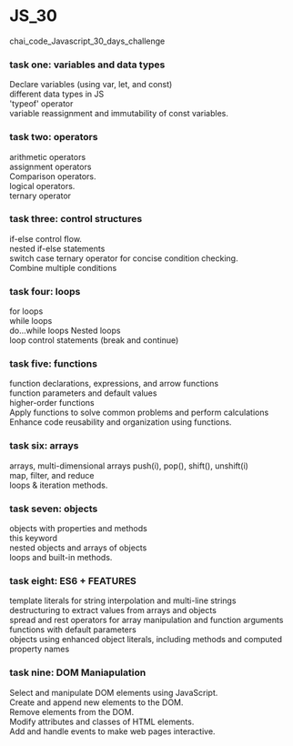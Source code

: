 # JS_30
chai_code_Javascript_30_days_challenge

### task one: variables and data types
Declare variables (using var, let, and const)<br>
different data types in JS<br>
'typeof' operator<br>
variable reassignment and immutability of const variables.

### task two: operators
arithmetic operators<br>
assignment operators<br>
Comparison operators.<br>
logical operators.<br>
ternary operator

### task three: control structures
if-else control flow.<br>
nested if-else statements<br>
switch case<be>
ternary operator for concise condition checking.<br>
Combine multiple conditions<br>

### task four: loops
for loops<br>
while loops<br>
do...while loops<be>
Nested loops<br>
loop control statements (break and continue)<be>

### task five: functions
function declarations, expressions, and arrow functions<br>
function parameters and default values<br>
higher-order functions<br>
Apply functions to solve common problems and perform calculations<br>
Enhance code reusability and organization using functions.<be>

### task six: arrays
arrays, multi-dimensional arrays<be>
push(i), pop(), shift(), unshift(i)<br>
map, filter, and reduce<br>
loops & iteration methods.

### task seven: objects
objects with properties and methods<br>
this keyword<br>
nested objects and arrays of objects<br>
loops and built-in methods.

### task eight: ES6 + FEATURES
template literals for string interpolation and multi-line strings<br>
destructuring to extract values from arrays and objects<br>
spread and rest operators for array manipulation and function arguments<br>
functions with default parameters<br>
objects using enhanced object literals, including methods and computed property names


### task nine: DOM Maniapulation
Select and manipulate DOM elements using JavaScript.<br>
Create and append new elements to the DOM.<br>
Remove elements from the DOM.<br>
Modify attributes and classes of HTML elements.<br>
Add and handle events to make web pages interactive.
